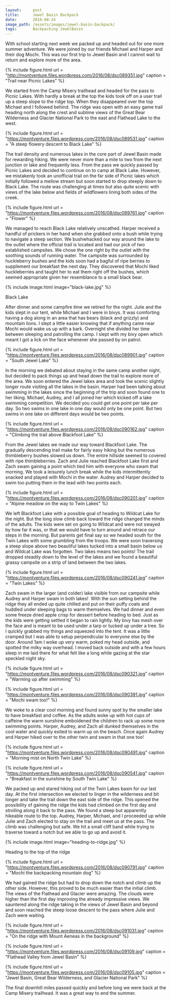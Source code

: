 ```yaml
---
layout:     post
title:      Jewel Basin Backpack
date:       2016-08-24
image_path: /assets/images/jewel-basin-backpack/
tags:       Backpacking JewelBasin
---
```

With school starting next week we packed up and headed out for one more summer adventure. We were joined by our friends Michael and Harper and their dog Mochi. This was our first trip to Jewel Basin and I cannot wait to return and explore more of the area.

{% include figure.html
  url     = "http://montventure.files.wordpress.com/2016/08/dsc089351.jpg"
  caption = "Trail near Picnic Lakes"
%}

We started from the Camp Misery trailhead and headed for the pass to Picnic Lakes. With hardly a break at the top the kids took off on a user trail up a steep slope to the ridge top. When they disappeared over the top Michael and I followed behind. The ridge was open with an easy game trail heading north along the crest and sublime views of the Great Bear Wilderness and Glacier National Park to the east and Flathead Lake to the west.

{% include figure.html
  url     = "https://montventure.files.wordpress.com/2016/08/dsc089531.jpg"
  caption = "A steep flowery descent to Black Lake"
%}

The trail density and numerous lakes in the core part of Jewel Basin made for rewarding hiking. We were never more than a mile to two from the next junction or lake and frequently less. From the pass we quickly passed by Picnic Lakes and decided to continue on to camp at Black Lake. However, we mistakenly took an unofficial trail on the far side of Picnic lakes which initially followed a mellow stream but soon started to drop steeply down to Black Lake. The route was challenging at times but also quite scenic with views of the lake below and fields of wildflowers lining both sides of the creek.

{% include figure.html
  url     = "https://montventure.files.wordpress.com/2016/08/dsc089761.jpg"
  caption = "Flower"
%}

We managed to reach Black Lake relatively unscathed. Harper received a handful of prickers in her hand when she grabbed onto a bush while trying to navigate a steep section. We bushwhacked our way around the lake to the outlet where the official trail is located and had our pick of two established campsites. We chose the one right by the outlet with the soothing sounds of running water. The campsite was surrounded by huckleberry bushes and the kids soon had a bagful of ripe berries to supplement our breakfast the next day. They discovered that Mochi liked huckleberries and taught her to eat them right off the bushes, which seemed appropriate given her resemblance to a small black bear.

{% include image.html image="black-lake.jpg" %}
<figcaption class="figure-caption text-center">Black Lake</figcaption>

After dinner and some campfire time we retired for the night. Julie and the kids slept in our tent, while Michael and I were in bivys. It was comforting having a dog along in an area that has bears (black and grizzly) and mountain lions. I slept a little easier knowing that if anything came near Mochi would wake us up with a bark. Overnight she divided her time between sleeping and patrolling the camp. I slept with my bivy open which meant I got a lick on the face whenever she passed by on patrol.

{% include figure.html
  url     = "https://montventure.files.wordpress.com/2016/08/dsc089901.jpg"
  caption = "South Jewel Lake"
%}

In the morning we debated about staying in the same camp another night, but decided to pack things up and head down the trail to explore more of the area. We soon entered the Jewel lakes area and took the scenic slightly longer route visiting all the lakes in the basin. Harper had been talking about swimming in the lakes since the beginning of the trip and soon found one to her liking. Michael, Audrey, and I all joined her which kicked off a lake swimming competition. We decided you could get one point per lake per day. So two swims in one lake in one day would only be one point. But two swims in one lake on different days would be two points.

{% include figure.html
  url     = "https://montventure.files.wordpress.com/2016/08/dsc090162.jpg"
  caption = "Climbing the trail above Blackfoot Lake"
%}

From the Jewel lakes we made our way toward Blackfoot Lake. The gradually descending trail make for fairly easy hiking but the numerous thimbleberry bushes slowed us down. The entire hillside seemed to covered with ripe thimbleberries. Zach and Julie reached Blackfoot Lake first and Zach swam gaining a point which tied him with everyone who swam that morning. We took a leisurely lunch break while the kids intermittently snacked and played with Mochi in the water. Audrey and Harper decided to swim too putting them in the lead with two points each.

{% include figure.html
  url     = "https://montventure.files.wordpress.com/2016/08/dsc090201.jpg"
  caption = "Alpine meadow on the way to Twin Lakes"
%}

We left Blackfoot Lake with a possible goal of heading to Wildcat Lake for the night. But the long slow climb back toward the ridge changed the minds of the adults. The kids were set on going to Wildcat and were not swayed by how far it was, or that we would have to turn around and retrace our steps in the morning. But parents get final say so we headed south for the Twin Lakes with some grumbling from the troops. We were soon traversing a steep slope above two beautiful lakes tucked into a small basin below us and Wildcat Lake was forgotten. Two lakes means two points! The trail dropped steadily down to the level of the lakes and we found a beautiful grassy campsite on a strip of land between the two lakes.

{% include figure.html
  url     = "https://montventure.files.wordpress.com/2016/08/dsc090241.jpg"
  caption = "Twin Lakes"
%}

Zach swam in the larger (and colder) lake visible from our campsite while Audrey and Harper swam in both lakes!  With the sun setting behind the ridge they all ended up quite chilled and put on their puffy coats and huddled under sleeping bags to warm themselves. We had dinner and even some freeze dried apple crisp for dessert before heading to bed. Just as the kids were getting settled it began to rain lightly. My bivy has mesh over the face and is meant to be used under a tarp or tucked up under a tree. So I quickly grabbed my things and squeezed into the tent. It was a little cramped but I was able to setup perpendicular to everyone else by the door. Around 1am I woke up very warm, poked my head outside, and spotted the milky way overhead. I moved back outside and with a few hours sleep in me laid there for what felt like a long while gazing at the star speckled night sky.

{% include figure.html
  url     = "https://montventure.files.wordpress.com/2016/08/dsc090321.jpg"
  caption = "Warming up after swimming"
%}

{% include figure.html
  url     = "https://montventure.files.wordpress.com/2016/08/dsc090391.jpg"
  caption = "Mochi swam too!"
%}

We woke to a clear cool morning and found sunny spot by the smaller lake to have breakfast and coffee. As the adults woke up with hot cups of caffeine the warm sunshine emboldened the children to rack up some more swimming points. Harper, Audrey, and Zach all dunked themselves in the cool water and quickly exited to warm up on the beach. Once again Audrey and Harper hiked over to the other twin and swam in that one too!

{% include figure.html
  url     = "https://montventure.files.wordpress.com/2016/08/dsc090491.jpg"
  caption = "Morning mist on North Twin Lake"
%}

{% include figure.html
  url     = "https://montventure.files.wordpress.com/2016/08/dsc090541.jpg"
  caption = "Breakfast in the sunshine by South Twin Lake"
%}

We packed up and stared hiking out of the Twin Lakes basin for our last day. At the first intersection we elected to linger in the wilderness and bit longer and take the trail down the east side of the ridge. This opened the possibility of gaining the ridge the kids had climbed on the first day and strolling along it back to the pass. We found a steep but apparently hikeable route to the top. Audrey, Harper, Michael, and I proceeded up while Julie and Zach elected to stay on the trail and meet us at the pass. The climb was challenging but safe. We hit a small cliff band while trying to traverse toward a notch but we able to go up and avoid it.

{% include image.html image="heading-to-ridge.jpg" %}
<figcaption class="figure-caption text-center">Heading to the top of the ridge</figcaption>


{% include figure.html
  url     = "https://montventure.files.wordpress.com/2016/08/dsc090791.jpg"
  caption = "Mochi the backpacking mountain dog"
%}

We had gained the ridge but had to drop down the notch and climb up the other side. However, this proved to be much easier than the initial climb. The views of the Flathead and Glacier were amazing. The clouds were higher than the first day improving the already impressive views. We sauntered along the ridge taking in the views of Jewel Basin and beyond and soon reached the steep loose descent to the pass where Julie and Zach were waiting.

{% include figure.html
  url     = "https://montventure.files.wordpress.com/2016/08/dsc091031.jpg"
  caption = "On the ridge with Mount Aeneas in the background"
%}

{% include figure.html
  url     = "https://montventure.files.wordpress.com/2016/08/dsc09109.jpg"
  caption = "Flathead Valley from Jewel Basin"
%}

{% include figure.html
  url     = "https://montventure.files.wordpress.com/2016/08/dsc09105.jpg"
  caption = "Jewel Basin, Great Bear Wilderness, and Glacier National Park"
%}

The final downhill miles passed quickly and before long we were back at the Camp Misery trailhead. It was a great way to end the summer.
